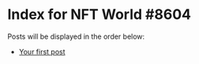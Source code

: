 # Index for NFT World #8604
Posts will be displayed in the order below:

- [Your first post](./001-first.md)

